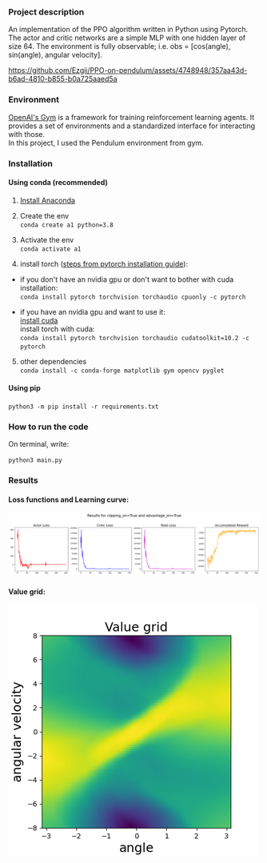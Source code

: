 ### Project description
An implementation of the PPO algorithm written in Python using Pytorch. 
The actor and critic networks are a simple MLP with one hidden layer of size 64. The environment is fully observable; i.e. obs = [cos(angle), sin(angle), angular velocity].

https://github.com/Ezgii/PPO-on-pendulum/assets/4748948/357aa43d-b6ad-4810-b855-b0a725aaed5a

### Environment
[OpenAI's Gym](https://gym.openai.com/) is a framework for training reinforcement 
learning agents. It provides a set of environments and a
standardized interface for interacting with those.   
In this project, I used the Pendulum environment from gym.

### Installation

#### Using conda (recommended)    
1. [Install Anaconda](https://www.anaconda.com/products/individual)

2. Create the env    
`conda create a1 python=3.8` 

3. Activate the env     
`conda activate a1`    

4. install torch ([steps from pytorch installation guide](https://pytorch.org/)):    
- if you don't have an nvidia gpu or don't want to bother with cuda installation:    
`conda install pytorch torchvision torchaudio cpuonly -c pytorch`    
  
- if you have an nvidia gpu and want to use it:    
[install cuda](https://docs.nvidia.com/cuda/index.html)   
install torch with cuda:   
`conda install pytorch torchvision torchaudio cudatoolkit=10.2 -c pytorch`

5. other dependencies   
`conda install -c conda-forge matplotlib gym opencv pyglet`

#### Using pip
`python3 -m pip install -r requirements.txt`

### How to run the code
On terminal, write:

`python3 main.py`

### Results

#### Loss functions and Learning curve:

![figure1](https://github.com/Ezgii/PPO-on-pendulum/blob/main/results/figure1_True_True.png)

#### Value grid:

![figure2](https://github.com/Ezgii/PPO-on-pendulum/blob/main/results/figure2_True_True.png)
